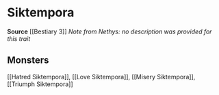 ﻿---
id: '372'
name: Siktempora
rarity: Common
source: '[[DATABASE/source/Bestiary 3|Bestiary 3]]'
trait:
- Siktempora
type: Trait

---
# Siktempora

**Source** [[Bestiary 3]]
_Note from Nethys: no description was provided for this trait_

## Monsters

[[Hatred Siktempora]], [[Love Siktempora]], [[Misery Siktempora]], [[Triumph Siktempora]]
